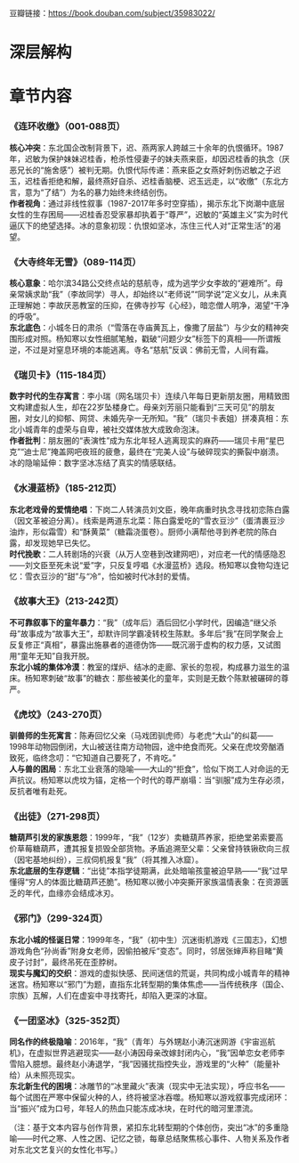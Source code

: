 豆瓣链接：https://book.douban.com/subject/35983022/

# 深层解构


# 章节内容
### 《连环收缴》（001-088页）  
**核心冲突**：东北国企改制背景下，迟、燕两家人跨越三十余年的仇恨循环。1987年，迟敏为保护妹妹迟桂香，枪杀性侵妻子的妹夫燕来臣，却因迟桂香的执念（厌恶兄长的“施舍感”）被判无期。仇恨代际传递：燕来臣之女燕好刺伤迟敏之子迟玉，迟桂香拒绝和解，最终燕好自杀、迟桂香脑梗、迟玉远走，以“收缴”（东北方言，意为“了结”）为名的暴力始终未终结创伤。  
**作者视角**：通过非线性叙事（1987-2017年多时空穿插），揭示东北下岗潮中底层女性的生存困局——迟桂香忍受家暴却执着于“尊严”，迟敏的“英雄主义”实为时代逼仄下的绝望选择。冰的意象初现：仇恨如坚冰，冻住三代人对“正常生活”的渴望。


### 《大寺终年无雪》（089-114页）  
**核心意象**：哈尔滨34路公交终点站的慈航寺，成为逃学少女李故的“避难所”。母亲常姨求助“我”（李故同学）寻人，却始终以“老师说”“同学说”定义女儿，从未真正理解她：李故厌恶教室的压抑，在佛寺抄写《心经》，暗恋僧人明净，渴望“干净的呼吸”。  
**东北底色**：小城冬日的肃杀（“雪落在寺庙黄瓦上，像撒了层盐”）与少女的精神突围形成对照。杨知寒以女性细腻笔触，戳破“问题少女”标签下的真相——所谓叛逆，不过是对窒息环境的本能逃离。寺名“慈航”反讽：佛前无雪，人间有霜。


### 《瑞贝卡》（115-184页）  
**数字时代的生存寓言**：李小瑞（网名瑞贝卡）连续八年每日更新朋友圈，用精致图文构建虚拟人生，却在22岁坠楼身亡。母亲刘芳丽只能看到“三天可见”的朋友圈，对女儿的抑郁、网贷、未婚先孕一无所知。“我”（瑞贝卡表姐）拼凑真相：东北小城青年的虚荣与自卑，被社交媒体放大成致命泡沫。  
**作者批判**：朋友圈的“表演性”成为东北年轻人逃离现实的麻药——瑞贝卡用“星巴克”“迪士尼”掩盖网吧夜班的疲惫，最终在“完美人设”与破碎现实的撕裂中崩溃。冰的隐喻延伸：数字坚冰冻结了真实的情感联结。


### 《水漫蓝桥》（185-212页）  
**东北老戏骨的爱情绝唱**：下岗二人转演员刘文臣，晚年病重时执念寻找初恋陈白露（因文革被迫分离）。线索是两道东北菜：陈白露爱吃的“雪衣豆沙”（蛋清裹豆沙油炸，形似霜雪）和“酥黄菜”（糖霜浇蛋卷）。厨师小满帮他寻到养老院的陈白露，却发现她早已失忆。  
**时代挽歌**：二人转剧场的兴衰（从万人空巷到改建网吧），对应老一代的情感隐忍——刘文臣至死未说“爱”字，只反复哼唱《水漫蓝桥》选段。杨知寒以食物勾连记忆：雪衣豆沙的“甜”与“冷”，恰如被时代冰封的爱情。


### 《故事大王》（213-242页）  
**不可靠叙事下的童年暴力**：“我”（成年后）酒后回忆小学时代，因编造“继父杀母”故事成为“故事大王”，却默许同学霸凌转校生陈默。多年后“我”在同学聚会上反复修正“真相”，暴露出施暴者的道德伪饰——既沉溺于虚构的权力感，又试图用“童年无知”自我开脱。  
**东北小城的集体冷漠**：教室的煤炉、结冰的走廊、家长的忽视，构成暴力滋生的温床。杨知寒刺破“故事”的糖衣：那些被美化的童年，实则是无数个陈默被碾碎的尊严。


### 《虎坟》（243-270页）  
**驯兽师的生死寓言**：陈寿回忆父亲（马戏团驯虎师）与老虎“大山”的纠葛——1998年动物园倒闭，大山被送往南方动物园，途中绝食而死。父亲在虎坟旁酗酒致死，临终念叨：“它知道自己要死了，不肯吃。”  
**人与兽的困局**：东北工业衰落的隐喻——大山的“拒食”，恰似下岗工人对命运的无声抗议。杨知寒以虎坟为锚，定格一个时代的尊严崩塌：当“驯服”成为生存必须，反抗者唯有赴死。


### 《出徒》（271-298页）  
**糖葫芦引发的家族恩怨**：1999年，“我”（12岁）卖糖葫芦养家，拒绝堂弟索要高价草莓糖葫芦，遭其报复损毁全部货物。矛盾追溯至父辈：父亲曾持铁锹砍向三叔（因宅基地纠纷），三叔伺机报复“我”（将其推入冰窟）。  
**东北底层的生存逻辑**：“出徒”本指学徒期满，此处暗喻孩童被迫早熟——“我”过早懂得“穷人的体面比糖葫芦还脆”。杨知寒以微小冲突撕开家族温情表象：在资源匮乏的年代，血缘亦会结成冰刃。


### 《邪门》（299-324页）  
**东北小城的怪诞日常**：1999年冬，“我”（初中生）沉迷街机游戏《三国志》，幻想游戏角色“孙尚香”附身女老师，因偷拍被斥“变态”。同时，邻居张婶声称目睹“黄皮子讨封”，最终吊死在歪脖树。  
**现实与魔幻的交织**：游戏的虚拟快感、民间迷信的荒诞，共同构成小城青年的精神迷宫。杨知寒以“邪门”为题，直指东北转型期的集体焦虑——当传统秩序（国企、宗族）瓦解，人们在虚妄中寻找寄托，却陷入更深的冰窟。


### 《一团坚冰》（325-352页）  
**同名作的终极隐喻**：2016年，“我”（青年）与外甥赵小涛沉迷网游《宇宙巡航机》，在虚拟世界逃避现实——赵小涛因母亲改嫁封闭内心，“我”因单恋女老师李雪陷入臆想。最终赵小涛退学，“我”因骚扰指控失业，游戏里的“火种”（能量补给）从未照亮现实。  
**东北新生代的困境**：冰雕节的“冰里藏火”表演（现实中无法实现），呼应书名——每个试图在严寒中保留火种的人，终将被坚冰吞噬。杨知寒以游戏叙事完成闭环：当“振兴”成为口号，年轻人的热血只能冻成冰块，在时代的暗河里漂流。

（注：基于文本内容与创作背景，紧扣东北转型期的个体创伤，突出“冰”的多重隐喻——时代之寒、人性之困、记忆之锁，每章总结聚焦核心事件、人物关系及作者对东北文艺复兴的女性化书写。）